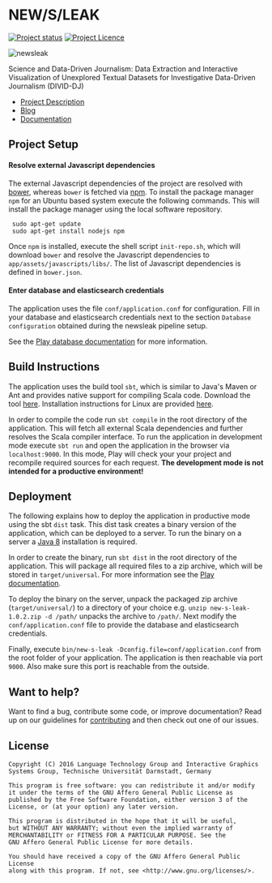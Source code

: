 # NEW/S/LEAK
[![Project status](https://img.shields.io/badge/status-active-brightgreen.svg)](#status)
[![Project Licence](https://img.shields.io/badge/licence-AGPL-blue.svg)](#license)

![newsleak](http://newsleak.io/wp-content/uploads/2016/03/cropped-logo-draft.png)

Science and Data-Driven Journalism: Data Extraction and Interactive Visualization of Unexplored Textual Datasets for Investigative Data-Driven Journalism (DIVID-DJ)



* [Project Description](https://www.inf.uni-hamburg.de/en/inst/ab/lt/research/divid-dj.html)
* [Blog](http://newsleak.io)
* [Documentation](https://tudarmstadt-lt.github.io/newsleak-frontend/scaladoc/index.html)

## Project Setup

#### Resolve external Javascript dependencies

The external Javascript dependencies of the project are resolved with [bower](https://bower.io/), whereas `bower` is fetched via [npm](https://www.npmjs.com/). To install the package manager `npm` for an Ubuntu based system execute the following commands. This will install the package manager using the local software repository.

```
 sudo apt-get update
 sudo apt-get install nodejs npm

```
Once `npm` is installed, execute the shell script `init-repo.sh`, which will download `bower` and resolve the Javascript dependencies to `app/assets/javascripts/libs/`. The list of Javascript dependencies is defined in `bower.json`.

#### Enter database and elasticsearch credentials

The application uses the file `conf/application.conf` for configuration. Fill in your database and elasticsearch credentials next to the section `Database configuration` obtained during the newsleak pipeline setup.

See the [Play database documentation](https://www.playframework.com/documentation/2.5.x/ScalaDatabase) for more information.

## Build Instructions

The application uses the build tool `sbt`, which is similar to Java's Maven or Ant and provides native support for compiling Scala code. Download the tool [here](http://www.scala-sbt.org/). Installation instructions for Linux are provided [here](http://www.scala-sbt.org/release/docs/Manual-Installation.html).

In order to compile the code run `sbt compile` in the root directory of the application. This will fetch all external Scala dependencies and further resolves the Scala compiler interface. To run the application in development mode execute `sbt run` and open the application in the browser via `localhost:9000`. In this mode, Play will check your your project and recompile required sources for each request. **The development mode is not intended for a productive environment!**

## Deployment

The following explains how to deploy the application in productive mode using the sbt `dist` task. This dist task creates a binary version of the application, which can be deployed to a server. To run the binary on a server a [Java 8](http://www.oracle.com/technetwork/java/javase/downloads/index-jsp-138363.html) installation is required.

In order to create the binary, run `sbt dist` in the root directory of the application. This will package all required files to a zip archive, which will be stored in `target/universal`. For more information see the [Play documentation](https://www.playframework.com/documentation/2.5.x/Production).

To deploy the binary on the server, unpack the packaged zip archive (`target/universal/`) to a directory of your choice e.g. `unzip new-s-leak-1.0.2.zip -d /path/` unpacks the archive to `/path/`. Next modify the `conf/application.conf` file to provide the database and elasticsearch credentials.

Finally, execute `bin/new-s-leak -Dconfig.file=conf/application.conf` from the root folder of your application. The application is then reachable via port `9000`. Also make sure this port is reachable from the outside.

## Want to help?

Want to find a bug, contribute some code, or improve documentation? Read up on our guidelines for [contributing](https://github.com/tudarmstadt-lt/newsleak/blob/master/CONTRIBUTING.md) and then check out one of our issues.

## License

```
Copyright (C) 2016 Language Technology Group and Interactive Graphics Systems Group, Technische Universität Darmstadt, Germany

This program is free software: you can redistribute it and/or modify
it under the terms of the GNU Affero General Public License as
published by the Free Software Foundation, either version 3 of the
License, or (at your option) any later version.

This program is distributed in the hope that it will be useful,
but WITHOUT ANY WARRANTY; without even the implied warranty of
MERCHANTABILITY or FITNESS FOR A PARTICULAR PURPOSE. See the
GNU Affero General Public License for more details.

You should have received a copy of the GNU Affero General Public License
along with this program. If not, see <http://www.gnu.org/licenses/>.
```
